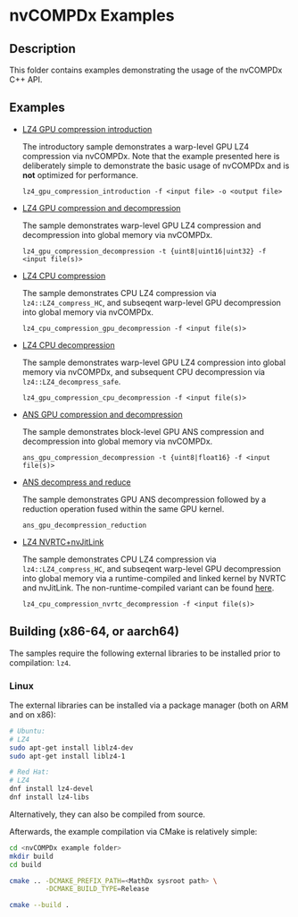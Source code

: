 # nvCOMPDx Examples

## Description

This folder contains examples demonstrating the usage of the nvCOMPDx C++ API.

## Examples

* [LZ4 GPU compression introduction](01_introduction/lz4_gpu_compression_introduction.cu)

    The introductory sample demonstrates a warp-level GPU LZ4 compression via nvCOMPDx. Note that the example presented here is deliberately simple to demonstrate the basic usage of nvCOMPDx and is **not** optimized for performance.

    ```
    lz4_gpu_compression_introduction -f <input file> -o <output file>
    ```

* [LZ4 GPU compression and decompression](02_lz4_gpu/lz4_gpu_compression_decompression.cu)

    The sample demonstrates warp-level GPU LZ4 compression and decompression into global memory via nvCOMPDx.

    ```
    lz4_gpu_compression_decompression -t {uint8|uint16|uint32} -f <input file(s)>
    ```

* [LZ4 CPU compression](03_lz4_gpu_and_cpu/lz4_cpu_compression_gpu_decompression.cu)

    The sample demonstrates CPU LZ4 compression via `lz4::LZ4_compress_HC`, and subseqent warp-level GPU decompression into global memory via nvCOMPDx.

    ```
    lz4_cpu_compression_gpu_decompression -f <input file(s)>
    ```

* [LZ4 CPU decompression](03_lz4_gpu_and_cpu/lz4_gpu_compression_cpu_decompression.cu)

    The sample demonstrates warp-level GPU LZ4 compression into global memory via nvCOMPDx, and subsequent CPU decompression via `lz4::LZ4_decompress_safe`.

    ```
    lz4_gpu_compression_cpu_decompression -f <input file(s)>
    ```

* [ANS GPU compression and decompression](04_ans_gpu/ans_gpu_compression_decompression.cu)

    The sample demonstrates block-level GPU ANS compression and decompression into global memory via nvCOMPDx.

    ```
    ans_gpu_compression_decompression -t {uint8|float16} -f <input file(s)>
    ```

* [ANS decompress and reduce](04_ans_gpu/ans_gpu_decompression_reduction.cu)

    The sample demonstrates GPU ANS decompression followed by a reduction operation fused within the same GPU kernel.

    ```
    ans_gpu_decompression_reduction
    ```

* [LZ4 NVRTC+nvJitLink](05_lz4_cpu_and_nvrtc/lz4_cpu_compression_nvrtc_decompression.cu)

    The sample demonstrates CPU LZ4 compression via `lz4::LZ4_compress_HC`, and subseqent warp-level GPU decompression into global memory via a runtime-compiled and linked kernel by NVRTC and nvJitLink. The non-runtime-compiled variant can be found [here](05_lz4_cpu_and_nvrtc/lz4_cpu_compression_nvrtc_decompression.cu).

    ```
    lz4_cpu_compression_nvrtc_decompression -f <input file(s)>
    ```

## Building (x86-64, or aarch64)

The samples require the following external libraries to be installed prior to compilation: `lz4`.

### Linux

The external libraries can be installed via a package manager (both on ARM and on x86):

```sh
# Ubuntu:
# LZ4
sudo apt-get install liblz4-dev
sudo apt-get install liblz4-1

# Red Hat:
# LZ4
dnf install lz4-devel
dnf install lz4-libs
```

Alternatively, they can also be compiled from source.

Afterwards, the example compilation via CMake is relatively simple:

```sh
cd <nvCOMPDx example folder>
mkdir build
cd build

cmake .. -DCMAKE_PREFIX_PATH=<MathDx sysroot path> \
         -DCMAKE_BUILD_TYPE=Release

cmake --build .
```
